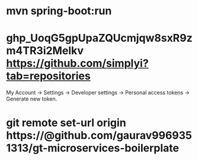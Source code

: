 mvn spring-boot:run
============================================================================================================

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
https://github.com/simplyi?tab=repositories
============================================================================================================
My Account → Settings → Developer settings → Personal access tokens → Generate new token.


git remote set-url origin https://<token>@github.com/gaurav9969351313/gt-microservices-boilerplate
============================================================================================================